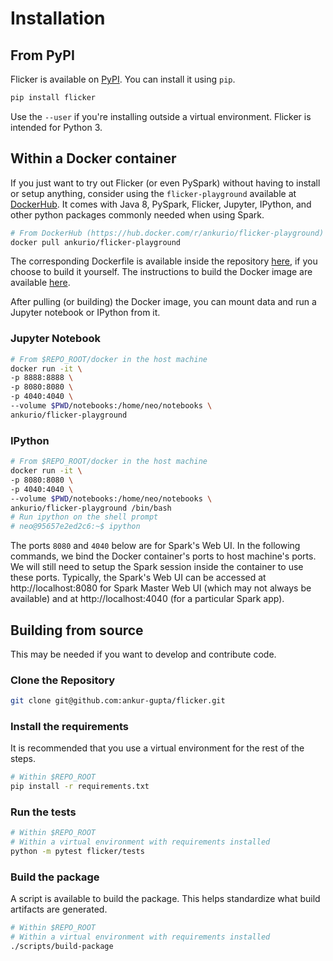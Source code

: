 # Installation

## From PyPI
Flicker is available on [PyPI](https://pypi.org/project/flicker/).
You can install it using `pip`.

```bash
pip install flicker
```

Use the `--user` if you're installing outside a virtual environment.
Flicker is intended for Python 3.


## Within a Docker container
If you just want to try out Flicker (or even PySpark) without having to
install or setup anything, consider using the `flicker-playground`
available at
[DockerHub](https://hub.docker.com/r/ankurio/flicker-playground). It comes
with Java 8, PySpark, Flicker, Jupyter, IPython, and other python packages
commonly needed when using Spark.

```bash
# From DockerHub (https://hub.docker.com/r/ankurio/flicker-playground)
docker pull ankurio/flicker-playground
```

The corresponding Dockerfile is available inside the repository
[here](https://github.com/ankur-gupta/flicker/blob/master/docker/Dockerfile),
if you choose to build it yourself. The instructions to build the
Docker image are available
[here](https://github.com/ankur-gupta/flicker/blob/master/docker/Dockerfile).

After pulling (or building) the Docker image, you can mount data and
run a Jupyter notebook or IPython from it.

### Jupyter Notebook
```bash
# From $REPO_ROOT/docker in the host machine
docker run -it \
-p 8888:8888 \
-p 8080:8080 \
-p 4040:4040 \
--volume $PWD/notebooks:/home/neo/notebooks \
ankurio/flicker-playground
```

### IPython
```bash
# From $REPO_ROOT/docker in the host machine
docker run -it \
-p 8080:8080 \
-p 4040:4040 \
--volume $PWD/notebooks:/home/neo/notebooks \
ankurio/flicker-playground /bin/bash
# Run ipython on the shell prompt
# neo@95657e2ed2c6:~$ ipython
```

The ports `8080` and `4040`
below are for Spark's Web UI. In the following commands, we bind the Docker
container's ports to host machine's ports. We will still need to setup the
Spark session inside the container to use these ports. Typically, the
Spark's Web UI can be accessed at http://localhost:8080 for
Spark Master Web UI (which may not always be available) and at
http://localhost:4040 (for a particular Spark app).


## Building from source
This may be needed if you want to develop and contribute code.

### Clone the Repository
```bash
git clone git@github.com:ankur-gupta/flicker.git
```

### Install the requirements
It is recommended that you use a virtual environment for the rest of the steps.
```bash
# Within $REPO_ROOT
pip install -r requirements.txt
```

### Run the tests
```bash
# Within $REPO_ROOT
# Within a virtual environment with requirements installed
python -m pytest flicker/tests
```

### Build the package
A script is available to build the package. This helps standardize what
build artifacts are generated.
```bash
# Within $REPO_ROOT
# Within a virtual environment with requirements installed
./scripts/build-package
```
